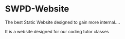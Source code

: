 # SWPD-Website
The best Static Website designed to gain more internal....

It is a website designed for our coding tutor classes
